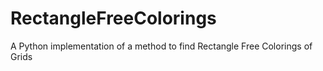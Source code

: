 # RectangleFreeColorings
A Python implementation of a method to find Rectangle Free Colorings of Grids 

